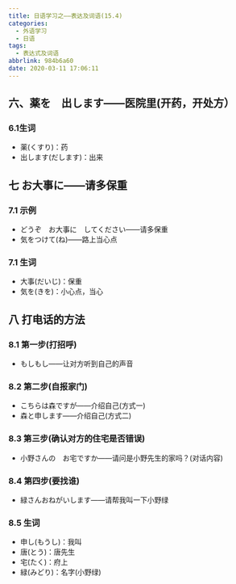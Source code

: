 ```yaml
---
title: 日语学习之——表达及词语(15.4)
categories:
  - 外语学习
  - 日语
tags:
  - 表达式及词语
abbrlink: 984b6a60
date: 2020-03-11 17:06:11
---
```

## 六、薬を　出します——医院里(开药，开处方）

### 6.1生词

* 薬(くすり)：药
* 出します(だします)：出来

<!--more-->
## 七 お大事に——请多保重

### 7.1 示例

* どうぞ　お大事に　してください——请多保重
* 気をつけて(ね)——路上当心点

### 7.1 生词

* 大事(だいじ)：保重
* 気を(きを)：小心点，当心

## 八 打电话的方法

### 8.1 第一步(打招呼)

* もしもし——让对方听到自己的声音

### 8.2 第二步(自报家门)

* こちらは森ですが——介绍自己(方式一)
* 森と申します——介绍自己(方式二)

### 8.3 第三步(确认对方的住宅是否错误)

* 小野さんの　お宅ですか——请问是小野先生的家吗？(对话内容)

### 8.4 第四步(要找谁)

* 緑さんおねがいします——请帮我叫一下小野绿

### 8.5 生词

* 申し(もうし)：我叫
* 唐(とう)：唐先生
* 宅(たく)：府上
* 緑(みどり)：名字(小野绿)